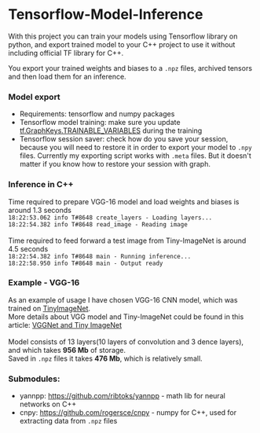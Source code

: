 # Tensorflow-Model-Inference

With this project you can train your models using Tensorflow library on python, and export trained model to your C++ project 
to use it without including official TF library for C++.

You export your trained weights and biases to a `.npz` files, archived tensors and then load them for an inference.

### Model export
* Requirements: tensorflow and numpy packages
* Tensorflow model training: make sure you update [tf.GraphKeys.TRAINABLE_VARIABLES](https://www.tensorflow.org/api_docs/python/tf/GraphKeys#TRAINABLE_VARIABLES) during the training
* Tensorflow session saver: check how do you save your session, because you will need to restore it in order to export your model to `.npy` files. Currently my exporting script works with `.meta` files. But it doesn't matter if you know how to restore your session with graph.

### Inference in C++
Time required to prepare VGG-16 model and load weights and biases is around 1.3 seconds </br>
`18:22:53.062 info T#8648 create_layers - Loading layers...` </br>
`18:22:54.382 info T#8648 read_image - Reading image`
</br> </br>
Time required to feed forward a test image from Tiny-ImageNet is around 4.5 seconds </br>
`18:22:54.382 info T#8648 main - Running inference...` </br>
`18:22:58.950 info T#8648 main - Output ready`

### Example - VGG-16
As an example of usage I have chosen VGG-16 CNN model, which was trained on [TinyImageNet](https://tiny-imagenet.herokuapp.com/). </br> More details about VGG model and Tiny-ImageNet could be found in this article: [VGGNet and Tiny ImageNet](https://learningai.io/projects/2017/06/29/tiny-imagenet.html) </br>
</br> Model consists of 13 layers(10 layers of convolution and 3 dence layers), and which takes **956 Mb** of storage. 
</br> Saved in `.npz` files it takes **476 Mb**, which is relatively small.

### Submodules: 
* yannpp: https://github.com/ribtoks/yannpp - math lib for neural networks on C++
* cnpy: https://github.com/rogersce/cnpy - numpy for C++, used for extracting data from `.npz` files
